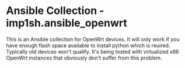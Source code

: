# Ansible Collection - imp1sh.ansible_openwrt
This is an Ansible collection for OpenWrt devices. It will only work if you have enough flash space available to install python which is reuired. Typically old devices won't qualify.
It's being tested with virtualized x86 OpenWrt instances that obviously don't suffer from this problem.
